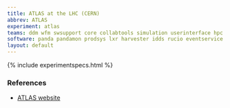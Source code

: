 ```yaml
---
title: ATLAS at the LHC (CERN)
abbrev: ATLAS
experiment: atlas
teams: ddm wfm swsupport core collabtools simulation userinterface hpc databases datapreservation eventdata
software: panda pandamon prodsys lxr harvester idds rucio eventservice athena rootframework acts data-carousel scikit-hep pegasus
layout: default
---
```


{% include experimentspecs.html %}

### References

- [ATLAS website](https://atlas.cern/)

